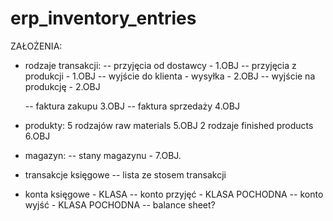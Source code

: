 # erp_inventory_entries

ZAŁOŻENIA:

- rodzaje transakcji:
   -- przyjęcia od dostawcy - 1.OBJ
   -- przyjęcia z produkcji - 1.OBJ
   -- wyjście do klienta - wysyłka - 2.OBJ
   -- wyjście na produkcję - 2.OBJ
  
   -- faktura zakupu 3.OBJ
   -- faktura sprzedaży 4.OBJ
  
 - produkty:
   5 rodzajów raw materials 5.OBJ
   2 rodzaje finished products 6.OBJ
   
  - magazyn:
     -- stany magazynu - 7.OBJ.
     
   - transakcje księgowe
     -- lista ze stosem transakcji
     
  - konta księgowe - KLASA
    -- konto przyjęć - KLASA POCHODNA 
    -- konto wyjść - KLASA POCHODNA
    -- balance sheet?
